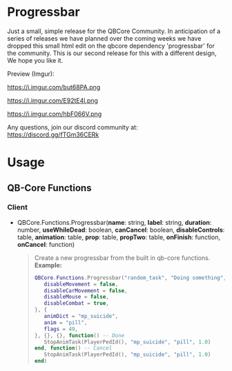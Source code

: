 # Progressbar
Just a small, simple release for the QBCore Community. In anticipation of a series of releases we have planned over the coming weeks we have dropped this small html edit on the qbcore dependency 'progressbar' for the community. This is our second release for this with a different design, We hope you like it.  

Preview (Imgur): 

https://i.imgur.com/but68PA.png

https://i.imgur.com/E92tE4l.png

https://i.imgur.com/hbF066V.png

Any questions, join our discord community at: https://discord.gg/fTGm36CERk


# Usage

## QB-Core Functions

### Client

- QBCore.Functions.Progressbar(**name**: string, **label**: string, **duration**: number, **useWhileDead**: boolean, **canCancel**: boolean, **disableControls**: table, **animation**: table, **prop**: table, **propTwo**: table, **onFinish**: function, **onCancel**: function)
  > Create a new progressbar from the built in qb-core functions.<br>
  > **Example:**
  > ```lua
  >QBCore.Functions.Progressbar("random_task", "Doing something", 5000, false, true, {
  >    disableMovement = false,
  >    disableCarMovement = false,
  >    disableMouse = false,
  >    disableCombat = true,
  >}, {
  >    animDict = "mp_suicide",
  >    anim = "pill",
  >    flags = 49,
  >}, {}, {}, function() -- Done
  >    StopAnimTask(PlayerPedId(), "mp_suicide", "pill", 1.0)
  >end, function() -- Cancel
  >    StopAnimTask(PlayerPedId(), "mp_suicide", "pill", 1.0)
  >end)
  > ```
